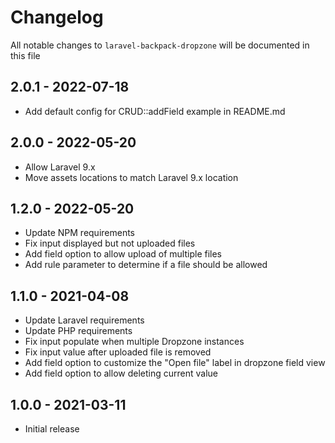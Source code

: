 # Changelog

All notable changes to `laravel-backpack-dropzone` will be documented in this file

## 2.0.1 - 2022-07-18

- Add default config for CRUD::addField example in README.md

## 2.0.0 - 2022-05-20

- Allow Laravel 9.x
- Move assets locations to match Laravel 9.x location

## 1.2.0 - 2022-05-20

- Update NPM requirements
- Fix input displayed but not uploaded files
- Add field option to allow upload of multiple files
- Add rule parameter to determine if a file should be allowed

## 1.1.0 - 2021-04-08

- Update Laravel requirements
- Update PHP requirements
- Fix input populate when multiple Dropzone instances
- Fix input value after uploaded file is removed
- Add field option to customize the "Open file" label in dropzone field view
- Add field option to allow deleting current value

## 1.0.0 - 2021-03-11

- Initial release
